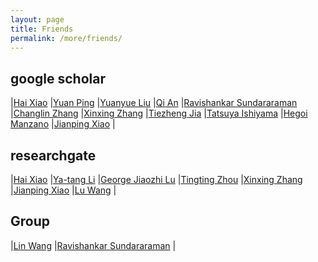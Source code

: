 ```yaml
---
layout: page
title: Friends
permalink: /more/friends/
---
```


## google scholar
|[Hai Xiao](https://scholar.google.com/citations?user=870HM4sAAAAJ)
|[Yuan Ping](https://scholar.google.com/citations?hl=en&user=w8iecRcAAAAJ&view_op=list_works&sortby=pubdate)
|[Yuanyue Liu](https://scholar.google.com/citations?user=5peMP4IAAAAJ&hl=en)
|[Qi An](https://scholar.google.com/citations?user=g8Qc9g4AAAAJ&hl=en)
|[Ravishankar Sundararaman](https://scholar.google.com/citations?user=NjjxCCgAAAAJ&hl=en)
|[Changlin Zhang](https://scholar.google.com/citations?user=V5sxgHoAAAAJ&hl=en)
|[Xinxing Zhang](https://scholar.google.com/citations?hl=en&user=S5-ejWQAAAAJ&view_op=list_works&sortby=pubdate)
|[Tiezheng Jia](https://scholar.google.com/citations?user=kvQ0kc8AAAAJ&hl=en)
|[Tatsuya Ishiyama](https://scholar.google.com/citations?user=7Q2GlaYAAAAJ&hl=de)
|[Hegoi Manzano](https://scholar.google.com/citations?user=YzN0gzsAAAAJ)
|[Jianping Xiao](https://scholar.google.com/citations?user=RELdvZQAAAAJ&hl=en)
|

## researchgate
|[Hai Xiao](https://www.researchgate.net/profile/Hai_Xiao)
|[Ya-tang Li](https://www.researchgate.net/profile/Ya-tang_Li)
|[George Jiaozhi Lu](https://www.researchgate.net/profile/George_Lu4)
|[Tingting Zhou](https://www.researchgate.net/profile/Tingting_Zhou3)
|[Xinxing Zhang](https://www.researchgate.net/profile/Xinxing_Zhang2)
|[Jianping Xiao](https://www.researchgate.net/profile/Jianping_Xiao)
|[Lu Wang](https://www.researchgate.net/profile/Lu_Wang128)
|

## Group
|[Lin Wang](http://comp.chem.tohoku.ac.jp/eng/publications.html)
|[Ravishankar Sundararaman](http://abinitiomp.org/)
|  
